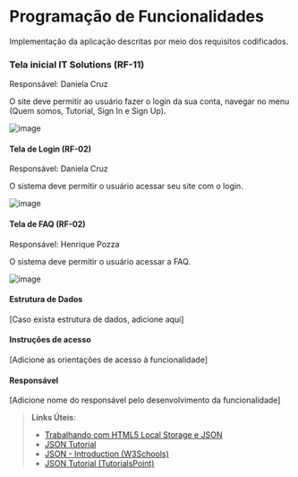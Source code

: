# Programação de Funcionalidades

Implementação da aplicação descritas por meio dos requisitos codificados. 

### Tela inicial IT Solutions (RF-11)

Responsável: Daniela Cruz

O site deve permitir ao usuário fazer o login da sua conta, navegar no menu (Quem somos, Tutorial, Sign In e Sign Up).

![image](https://github.com/ICEI-PUC-Minas-PMV-ADS/pmv-ads-2023-2-e1-proj-web-t5-it-solutions/assets/136030209/846a7ff5-ffd9-40d8-8bf0-67b5719a4b54)

#### Tela de Login (RF-02) 

Responsável: Daniela Cruz

O sistema deve permitir o usuário acessar seu site com o login.

![image](https://github.com/ICEI-PUC-Minas-PMV-ADS/pmv-ads-2023-2-e1-proj-web-t5-it-solutions/assets/136030209/e3770b83-8aba-49d0-9596-22fdc69bc8e4)

#### Tela de FAQ (RF-02) 

Responsável: Henrique Pozza

O sistema deve permitir o usuário acessar a FAQ.

![image](https://github.com/ICEI-PUC-Minas-PMV-ADS/pmv-ads-2023-2-e1-proj-web-t5-it-solutions/assets/136030209/ab8389cf-2339-4a7d-959a-6f1bc1daed0a)

#### Estrutura de Dados

[Caso exista estrutura de dados, adicione aqui]


#### Instruções de acesso

[Adicione as orientações de acesso à funcionalidade]


#### Responsável

[Adicione nome do responsável pelo desenvolvimento da funcionalidade]




> **Links Úteis**:
> - [Trabalhando com HTML5 Local Storage e JSON](https://www.devmedia.com.br/trabalhando-com-html5-local-storage-e-json/29045)
> - [JSON Tutorial](https://www.w3resource.com/JSON)
> - [JSON - Introduction (W3Schools)](https://www.w3schools.com/js/js_json_intro.asp)
> - [JSON Tutorial (TutorialsPoint)](https://www.tutorialspoint.com/json/index.htm)

